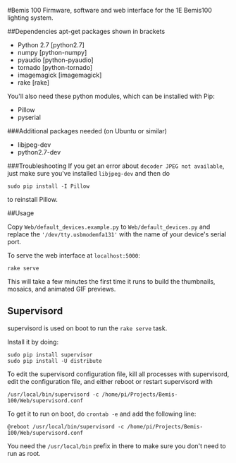 #Bemis 100
Firmware, software and web interface for the 1E Bemis100 lighting system.

##Dependencies
apt-get packages shown in brackets

- Python 2.7 [python2.7]
- numpy [python-numpy]
- pyaudio [python-pyaudio]
- tornado [python-tornado]
- imagemagick [imagemagick]
- rake [rake]

You'll also need these python modules, which can be installed with Pip:

- Pillow
- pyserial


###Additional packages needed (on Ubuntu or similar)
- libjpeg-dev
- python2.7-dev

###Troubleshooting
If you get an error about `decoder JPEG not available`, just make sure you've installed `libjpeg-dev` and then do

	sudo pip install -I Pillow

to reinstall Pillow.

##Usage

Copy `Web/default_devices.example.py` to `Web/default_devices.py` and replace the `'/dev/tty.usbmodemfa131'` with the name of your device's serial port. 

To serve the web interface at `localhost:5000`:

	rake serve

This will take a few minutes the first time it runs to build the thumbnails, mosaics, and animated GIF previews.


## Supervisord

supervisord is used on boot to run the `rake serve` task.

Install it by doing:
	
	sudo pip install supervisor
	sudo pip install -U distribute

To edit the supervisord configuration file, kill all processes with supervisord, edit the configuration file, and either reboot or restart supervisord with

`/usr/local/bin/supervisord -c /home/pi/Projects/Bemis-100/Web/supervisord.conf`

To get it to run on boot, do `crontab -e` and add the following line:

`@reboot /usr/local/bin/supervisord -c /home/pi/Projects/Bemis-100/Web/supervisord.conf`

You need the `/usr/local/bin` prefix in there to make sure you don't need to run as root.

